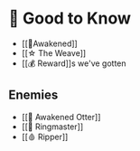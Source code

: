 # 📖 Good to Know

- [[🧿Awakened]]
- [[☆ The Weave]]
- [[💰 Reward]]s we've gotten
## Enemies
- [[🦦 Awakened Otter]]
- [[🦇 Ringmaster]]
- [[🩸 Ripper]]
